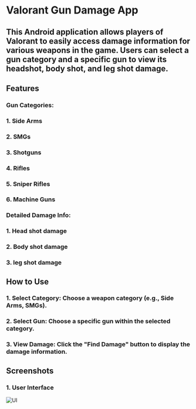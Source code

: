 # Valorant Gun Damage App
 
## This Android application allows players of Valorant to easily access damage information for various weapons in the game. Users can select a gun category and a specific gun to view its headshot, body shot, and leg shot damage. 

## Features
### Gun Categories:
### 1. Side Arms 
### 2. SMGs
### 3. Shotguns
### 4. Rifles
### 5. Sniper Rifles 
### 6. Machine Guns

### Detailed Damage Info:
### 1. Head shot damage
### 2. Body shot damage
### 3. leg shot damage

## How to Use
### 1. Select Category: Choose a weapon category (e.g., Side Arms, SMGs).
### 2. Select Gun: Choose a specific gun within the selected category.
### 3. View Damage: Click the "Find Damage" button to display the damage information.

## Screenshots
### 1. User Interface 

![UI](https://github.com/user-attachments/assets/8b2a05ce-36d9-4fe1-948c-01850ca680e5)

